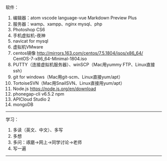 软件：
1. 编辑器：atom vscode
    language-vue
    Markdown Preview Plus
2. 服务器：wamp、xampp、nginx
    mysql、php
3. Photoshop CS6
4. 手机虚拟机-夜神
5. navicat for mysql
6. 虚拟机VMware
7. centos镜像
http://mirrors.163.com/centos/7.5.1804/isos/x86_64/
CentOS-7-x86_64-Minimal-1804.iso
8. PUTTY（连接虚拟机服务器）、winSCP（Mac用yummy FTP、Linux直接ssh）
9. git for windows（Mac用git-scm、Linux直接yum/apt）
10. TortoiseSVN（Mac用SnailSVN、Linux直接用yum/apt）
11. Node.js
    https://node.js.org/en/download
12. phonegap-cli v6.5.2
    npm
13. APICloud Studio 2
14. mongoDB

-------------------

学习：
1. 多读（英文、中文）、多写
2. 多想
3. 多问：琢磨->网上->同学讨论->老师
4. 写一遍

-------------------
